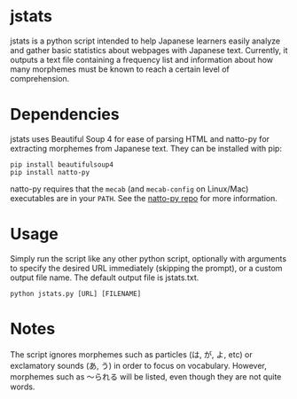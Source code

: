 # jstats

jstats is a python script intended to help Japanese learners easily analyze and gather basic statistics about webpages with Japanese text. Currently, it outputs a text file containing a frequency list and information about how many morphemes must be known to reach a certain level of comprehension.

# Dependencies

jstats uses Beautiful Soup 4 for ease of parsing HTML and natto-py for extracting morphemes from Japanese text.  They can be installed with pip:
```
pip install beautifulsoup4
pip install natto-py
```
natto-py requires that the `mecab` (and `mecab-config` on Linux/Mac) executables are in your `PATH`. See the [natto-py repo](https://github.com/buruzaemon/natto-py) for more information.

# Usage

Simply run the script like any other python script, optionally with arguments to specify the desired URL immediately (skipping the prompt), or a custom output file name. The default output file is jstats.txt.
```
python jstats.py [URL] [FILENAME]
```

# Notes

The script ignores morphemes such as particles (は, が, よ, etc) or exclamatory sounds (あ, う) in order to focus on vocabulary. However, morphemes such as 〜られる will be listed, even though they are not quite words.
